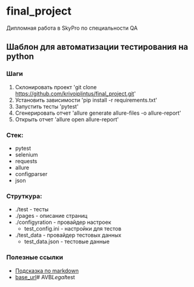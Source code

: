 # final_project
Дипломная работа в SkyPro по специальности QA

## Шаблон для автоматизации тестирования на python

### Шаги
1. Склонировать проект 'git clone https://github.com/krivoiplintus/final_project.git'
2. Установить зависимости 'pip install -r requirements.txt'
3. Запустить тесты 'pytest'
4. Сгенерировать отчет 'allure generate allure-files -o allure-report'
5. Открыть отчет 'allure open allure-report'

### Стек:
- pytest
- selenium
- requests
- allure
- configparser
- json

### Струткура:
- ./test - тесты
- ./pages - описание страниц
- ./configyration - провайдер настроек
  - test_config.ini - настройки для тестов
- ./test_data - провайдер тестовых данных
  - test_data.json - тестовые данные

### Полезные ссылки
- [Подсказка по markdown](https://www.markdownguide.org/basic-syntax/)
- [base_url](https://www.chitai-gorod.ru/)#   A V B _ L e g a l _ t e s t  
 